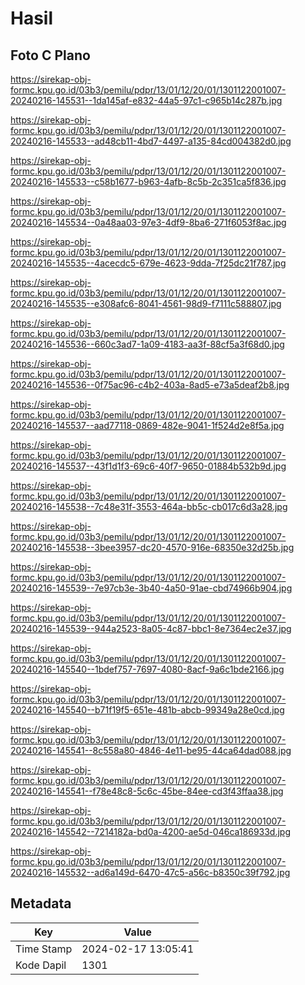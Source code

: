# Hasil

## Foto C Plano

https://sirekap-obj-formc.kpu.go.id/03b3/pemilu/pdpr/13/01/12/20/01/1301122001007-20240216-145531--1da145af-e832-44a5-97c1-c965b14c287b.jpg

https://sirekap-obj-formc.kpu.go.id/03b3/pemilu/pdpr/13/01/12/20/01/1301122001007-20240216-145533--ad48cb11-4bd7-4497-a135-84cd004382d0.jpg

https://sirekap-obj-formc.kpu.go.id/03b3/pemilu/pdpr/13/01/12/20/01/1301122001007-20240216-145533--c58b1677-b963-4afb-8c5b-2c351ca5f836.jpg

https://sirekap-obj-formc.kpu.go.id/03b3/pemilu/pdpr/13/01/12/20/01/1301122001007-20240216-145534--0a48aa03-97e3-4df9-8ba6-271f6053f8ac.jpg

https://sirekap-obj-formc.kpu.go.id/03b3/pemilu/pdpr/13/01/12/20/01/1301122001007-20240216-145535--4acecdc5-679e-4623-9dda-7f25dc21f787.jpg

https://sirekap-obj-formc.kpu.go.id/03b3/pemilu/pdpr/13/01/12/20/01/1301122001007-20240216-145535--e308afc6-8041-4561-98d9-f7111c588807.jpg

https://sirekap-obj-formc.kpu.go.id/03b3/pemilu/pdpr/13/01/12/20/01/1301122001007-20240216-145536--660c3ad7-1a09-4183-aa3f-88cf5a3f68d0.jpg

https://sirekap-obj-formc.kpu.go.id/03b3/pemilu/pdpr/13/01/12/20/01/1301122001007-20240216-145536--0f75ac96-c4b2-403a-8ad5-e73a5deaf2b8.jpg

https://sirekap-obj-formc.kpu.go.id/03b3/pemilu/pdpr/13/01/12/20/01/1301122001007-20240216-145537--aad77118-0869-482e-9041-1f524d2e8f5a.jpg

https://sirekap-obj-formc.kpu.go.id/03b3/pemilu/pdpr/13/01/12/20/01/1301122001007-20240216-145537--43f1d1f3-69c6-40f7-9650-01884b532b9d.jpg

https://sirekap-obj-formc.kpu.go.id/03b3/pemilu/pdpr/13/01/12/20/01/1301122001007-20240216-145538--7c48e31f-3553-464a-bb5c-cb017c6d3a28.jpg

https://sirekap-obj-formc.kpu.go.id/03b3/pemilu/pdpr/13/01/12/20/01/1301122001007-20240216-145538--3bee3957-dc20-4570-916e-68350e32d25b.jpg

https://sirekap-obj-formc.kpu.go.id/03b3/pemilu/pdpr/13/01/12/20/01/1301122001007-20240216-145539--7e97cb3e-3b40-4a50-91ae-cbd74966b904.jpg

https://sirekap-obj-formc.kpu.go.id/03b3/pemilu/pdpr/13/01/12/20/01/1301122001007-20240216-145539--944a2523-8a05-4c87-bbc1-8e7364ec2e37.jpg

https://sirekap-obj-formc.kpu.go.id/03b3/pemilu/pdpr/13/01/12/20/01/1301122001007-20240216-145540--1bdef757-7697-4080-8acf-9a6c1bde2166.jpg

https://sirekap-obj-formc.kpu.go.id/03b3/pemilu/pdpr/13/01/12/20/01/1301122001007-20240216-145540--b71f19f5-651e-481b-abcb-99349a28e0cd.jpg

https://sirekap-obj-formc.kpu.go.id/03b3/pemilu/pdpr/13/01/12/20/01/1301122001007-20240216-145541--8c558a80-4846-4e11-be95-44ca64dad088.jpg

https://sirekap-obj-formc.kpu.go.id/03b3/pemilu/pdpr/13/01/12/20/01/1301122001007-20240216-145541--f78e48c8-5c6c-45be-84ee-cd3f43ffaa38.jpg

https://sirekap-obj-formc.kpu.go.id/03b3/pemilu/pdpr/13/01/12/20/01/1301122001007-20240216-145542--7214182a-bd0a-4200-ae5d-046ca186933d.jpg

https://sirekap-obj-formc.kpu.go.id/03b3/pemilu/pdpr/13/01/12/20/01/1301122001007-20240216-145532--ad6a149d-6470-47c5-a56c-b8350c39f792.jpg


## Metadata

| Key        | Value               |
| ---------- | ------------------- |
| Time Stamp | 2024-02-17 13:05:41 |
| Kode Dapil | 1301                |



